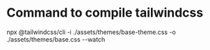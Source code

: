 # Command to compile tailwindcss
npx @tailwindcss/cli -i ./assets/themes/base-theme.css -o ./assets/themes/base.css --watch